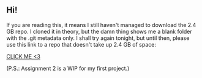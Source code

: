 ## Hi!

If you are reading this, it means I still haven't managed to download the 2.4 GB repo. 
I cloned it in theory, but the damn thing shows me a blank folder with the .git metadata only.
I shall try again tonight, but until then, please use this link to a repo that doesn't take up 2.4 GB of space:

[CLICK ME <3](https://github.com/mjm973/AltRealities)

(P.S.: Assignment 2 is a WIP for my first project.)
